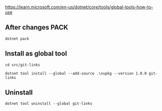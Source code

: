 https://learn.microsoft.com/en-us/dotnet/core/tools/global-tools-how-to-use

## After changes PACK
```
dotnet pack
```

## Install as global tool
```
cd src/git-links

dotnet tool install --global --add-source .\nupkg --version 1.0.0 git-links
```

## Uninstall 
```
dotnet tool uninstall --global git-links
```

